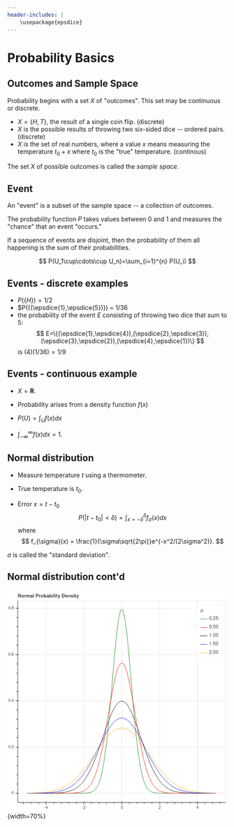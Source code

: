 ```yaml
---
header-includes: |
	\usepackage{epsdice}
---
```

# Probability Basics

## Outcomes and Sample Space

Probability begins with a set $X$ of  "outcomes".  This set may be continuous or discrete.

- $X=\{H,T\}$, the result of a single coin flip. (discrete)
- $X$ is the possible results of throwing two six-sided dice -- ordered pairs. (discrete)
- $X$ is the set of real numbers, where a value $x$ means measuring the temperature $t_0+x$
where $t_0$ is the "true" temperature. (continous)

The set $X$ of possible outcomes is called the *sample space.*

## Event

An "event" is a subset of the sample space -- a collection of outcomes.

The probability function $P$ takes values between $0$ and $1$ and measures the "chance" that
an event "occurs."

If a sequence of events are disjoint, then the probability of them all happening is the sum
of their probabilities.

$$
P(U_1\cup\cdots\cup U_n)=\sum_{i=1}^{n} P(U_i)
$$



## Events - discrete examples

- $P(\{H\})=1/2$
- $P(\{(\epsdice{1},\epsdice{5})\}) = 1/36
- the probability of the event $E$ consisting of throwing two dice that sum to 5:
$$
E=\{(\epsdice{1},\epsdice{4}),(\epsdice{2},\epsdice{3}),(\epsdice{3},\epsdice{2}),(\epsdice{4},\epsdice{1})\}
$$
is $(4)(1/36)=1/9$

## Events - continuous example

- $X=\mathbf{R}$.

- Probability arises from a density function $f(x)$

- $P(U) = \int_{U} f(x)dx$

- $\int_{-\infty}^{\infty}f(x)dx=1$.

## Normal distribution

- Measure temperature $t$ using a thermometer.  

- True temperature is $t_{0}$.

- Error $x=t-t_{0}$
$$
P(|t-t_{0}|<\delta) =\int_{x=-\delta}^{\delta} f_{\sigma}(x)dx
$$
where
$$
f_{\sigma}(x) = \frac{1}{\sigma\sqrt{2\pi}}e^{-x^2/(2\sigma^2)}.
$$

$\sigma$ is called the "standard deviation".

## Normal distribution cont'd

![Normal Distributions](../img/density.png){width=70%}




